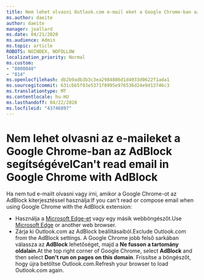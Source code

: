 ```yaml
---
title: Nem lehet olvasni Outlook.com e-mail eket a Google Chrome-ban az AdBlock segítségével
ms.author: daeite
author: daeite
manager: joallard
ms.date: 04/21/2020
ms.audience: Admin
ms.topic: article
ROBOTS: NOINDEX, NOFOLLOW
localization_priority: Normal
ms.custom:
- "8000048"
- "814"
ms.openlocfilehash: db2b9adb3b3c3ea2984886d1d4933d0622f1ada1
ms.sourcegitcommit: 631cbb5f03e5371f0995e976536d24e9d13746c3
ms.translationtype: MT
ms.contentlocale: hu-HU
ms.lasthandoff: 04/22/2020
ms.locfileid: "43746897"
---
```

# <a name="cant-read-email-in-google-chrome-with-adblock"></a><span data-ttu-id="dee0d-102">Nem lehet olvasni az e-maileket a Google Chrome-ban az AdBlock segítségével</span><span class="sxs-lookup"><span data-stu-id="dee0d-102">Can't read email in Google Chrome with AdBlock</span></span>

<span data-ttu-id="dee0d-103">Ha nem tud e-mailt olvasni vagy írni, amikor a Google Chrome-ot az AdBlock kiterjesztéssel használja:</span><span class="sxs-lookup"><span data-stu-id="dee0d-103">If you can't read or compose email when using Google Chrome with the AdBlock extension:</span></span>

- <span data-ttu-id="dee0d-104">Használja a [Microsoft Edge-et](https://go.microsoft.com/fwlink/p/?linkid=2001503&amp;clcid=0x409) vagy egy másik webböngészőt.</span><span class="sxs-lookup"><span data-stu-id="dee0d-104">Use [Microsoft Edge](https://go.microsoft.com/fwlink/p/?linkid=2001503&amp;clcid=0x409) or another web browser.</span></span>
- <span data-ttu-id="dee0d-105">Zárja ki Outlook.com az AdBlock beállításaiból.</span><span class="sxs-lookup"><span data-stu-id="dee0d-105">Exclude Outlook.com from the AdBlock settings.</span></span> <span data-ttu-id="dee0d-106">A Google Chrome jobb felső sarkában válassza az **AdBlock** lehetőséget, majd a **Ne fusson a tartomány oldalain**.</span><span class="sxs-lookup"><span data-stu-id="dee0d-106">At the top right corner of Google Chrome, select **AdBlock** and then select **Don't run on pages on this domain**.</span></span> <span data-ttu-id="dee0d-107">Frissítse a böngészőt, hogy újra betöltse Outlook.com.</span><span class="sxs-lookup"><span data-stu-id="dee0d-107">Refresh your browser to load Outlook.com again.</span></span>